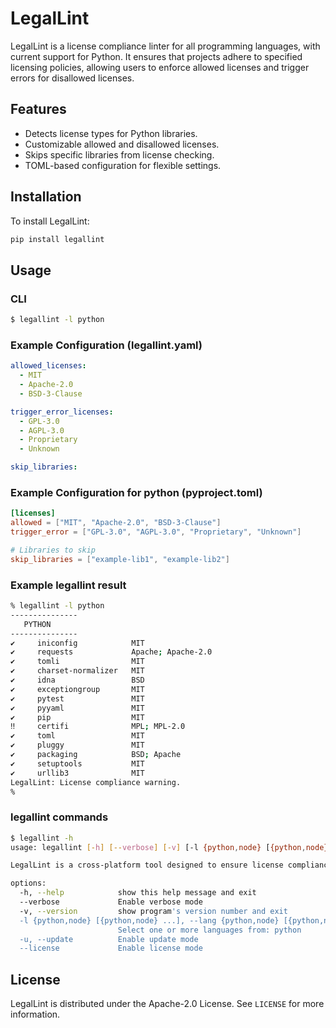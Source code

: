 # LegalLint

LegalLint is a license compliance linter for all programming languages, with current support for Python. It ensures that projects adhere to specified licensing policies, allowing users to enforce allowed licenses and trigger errors for disallowed licenses.

## Features
- Detects license types for Python libraries.
- Customizable allowed and disallowed licenses.
- Skips specific libraries from license checking.
- TOML-based configuration for flexible settings.

## Installation
To install LegalLint:
```bash
pip install legallint
```

## Usage

### CLI
```bash
$ legallint -l python
```

### Example Configuration (legallint.yaml)
```yaml
allowed_licenses:
  - MIT
  - Apache-2.0
  - BSD-3-Clause

trigger_error_licenses:
  - GPL-3.0
  - AGPL-3.0
  - Proprietary
  - Unknown

skip_libraries:

```
### Example Configuration for python (pyproject.toml)
```toml
[licenses]
allowed = ["MIT", "Apache-2.0", "BSD-3-Clause"]
trigger_error = ["GPL-3.0", "AGPL-3.0", "Proprietary", "Unknown"]

# Libraries to skip
skip_libraries = ["example-lib1", "example-lib2"]
```

### Example legallint result
```bash
% legallint -l python
---------------
   PYTHON
---------------
✔     iniconfig            MIT
✔     requests             Apache; Apache-2.0
✔     tomli                MIT
✔     charset-normalizer   MIT
✔     idna                 BSD
✔     exceptiongroup       MIT
✔     pytest               MIT
✔     pyyaml               MIT
✔     pip                  MIT
‼     certifi              MPL; MPL-2.0
✔     toml                 MIT
✔     pluggy               MIT
✔     packaging            BSD; Apache
✔     setuptools           MIT
✔     urllib3              MIT
LegalLint: License compliance warning.
% 
```

### legallint commands
```bash
$ legallint -h
usage: legallint [-h] [--verbose] [-v] [-l {python,node} [{python,node} ...]] [-u] [--license]

LegalLint is a cross-platform tool designed to ensure license compliance across multiple programming languages by analyzing dependencies and enforcing predefined license policies. LegalLint helps maintain legal standards by scanning the project’s dependencies and ensuring that only approved licenses (e.g., MIT, Apache 2.0) are used.

options:
  -h, --help            show this help message and exit
  --verbose             Enable verbose mode
  -v, --version         show program's version number and exit
  -l {python,node} [{python,node} ...], --lang {python,node} [{python,node} ...]
                        Select one or more languages from: python
  -u, --update          Enable update mode
  --license             Enable license mode
```

## License
LegalLint is distributed under the Apache-2.0 License. See `LICENSE` for more information.